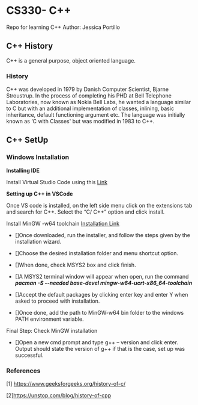 # CS330- C++ 
Repo for learning C++ 
Author: Jessica Portillo 

## C++ History 
C++ is a general purpose, object oriented language. 
### History 
C++ was developed in 1979 by Danish Computer Scientist, Bjarne Stroustrup. In the process of completing his PHD at Bell Telephone Laboratories, now known as Nokia Bell  Labs, he wanted a language similar to C but with an additional implementation of classes, inlining, basic inheritance, default functioning argument etc. The language was initially known as ‘C with Classes' but was modified in 1983 to C++. 

## C++ SetUp
### Windows Installation 
**Installing IDE**


Install Virtual Studio Code using this [Link ](https://code.visualstudio.com/download
)

**Setting up  C++ in VSCode**

Once VS code is installed, on the left side menu click on the extensions tab and search for C++. Select the “C/ C++” option and click install. 

Install MinGW -w64 toolchain
[Installation Link](https://github.com/msys2/msys2-installer/releases/download/2023-05-26/msys2-x86_64-20230526.exe)

- []Once downloaded, run the installer, and follow the steps given by the installation wizard.
- []Choose the desired installation folder and menu shortcut option.
- []When done, check MSYS2 box and click finish. 
- []A MSYS2 terminal window will appear when open, run the command 
_**pacman -S --needed base-devel mingw-w64-ucrt-x86_64-toolchain**_
- []Accept the default packages by clicking enter key and enter Y when asked to proceed with installation. 

- []Once done, add the path to MinGW-w64 bin folder to the windows PATH environment variable. 

Final Step: Check MinGW installation 
- []Open a new cmd prompt and type g++ – version and click enter. 
Output should state the version of g++ if that is the case, set up was successful. 



### References
[1] https://www.geeksforgeeks.org/history-of-c/


[2]https://unstop.com/blog/history-of-cpp
